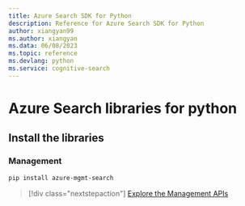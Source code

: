 ```yaml
---
title: Azure Search SDK for Python
description: Reference for Azure Search SDK for Python
author: xiangyan99
ms.author: xiangyan
ms.data: 06/08/2023
ms.topic: reference
ms.devlang: python
ms.service: cognitive-search
---
```

# Azure Search libraries for python

## Install the libraries


### Management

```bash
pip install azure-mgmt-search
```
> [!div class="nextstepaction"]
> [Explore the Management APIs](/python/api/overview/azure/search/management)